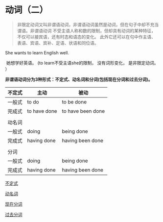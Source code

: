 # 动词（二）

>   非限定动词又叫非谓语动词，非谓语动词虽然是动词，但在句子中却不充当谓语。非谓语动词  不受主语人称和数的限制，但却具有动词的某种特征，不仅可以接宾语，还有时态和语态的变化。  此外它还可以在句中作主语、表语、宾语、宾补、定语、状语和同位语。  



  She wants to learn English well.

​	她想学好英语。  (to learn不受主语she的限制， 没有词形变化， 是非限定动词。  ）



  **非谓语动词分为3种形式：不定式、动名词和分词(包括现在分词和过去分词)。**    



| 不定式 | 主动         | 被动              |
| ------ | ------------ | ----------------- |
| 一般式 | to do        | to be done        |
| 完成式 | to have done | to have been done |
|        |              |                   |
| 动名词 |              |                   |
| 一般式 | doing        | being done        |
| 完成式 | having done  | having been done  |
|        |              |                   |
| 分词   |              |                   |
| 一般式 | doing        | being done        |
| 完成式 | having done  | having been done  |

[不定式](./动词二/02-01不定式.md)

[动名词](./动词二/02-02动名词.md)

[现在分词](./动词二/02-03现在分词.md)

[过去分词](./动词二/02-04过去分词.md)  

  

